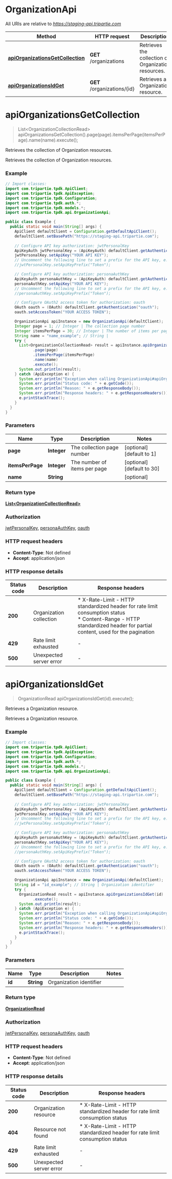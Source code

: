 # OrganizationApi

All URIs are relative to *https://staging-api.tripartie.com*

| Method | HTTP request | Description |
|------------- | ------------- | -------------|
| [**apiOrganizationsGetCollection**](OrganizationApi.md#apiOrganizationsGetCollection) | **GET** /organizations | Retrieves the collection of Organization resources. |
| [**apiOrganizationsIdGet**](OrganizationApi.md#apiOrganizationsIdGet) | **GET** /organizations/{id} | Retrieves a Organization resource. |


<a id="apiOrganizationsGetCollection"></a>
# **apiOrganizationsGetCollection**
> List&lt;OrganizationCollectionRead&gt; apiOrganizationsGetCollection().page(page).itemsPerPage(itemsPerPage).name(name).execute();

Retrieves the collection of Organization resources.

Retrieves the collection of Organization resources.

### Example
```java
// Import classes:
import com.tripartie.tpdk.ApiClient;
import com.tripartie.tpdk.ApiException;
import com.tripartie.tpdk.Configuration;
import com.tripartie.tpdk.auth.*;
import com.tripartie.tpdk.models.*;
import com.tripartie.tpdk.api.OrganizationApi;

public class Example {
  public static void main(String[] args) {
    ApiClient defaultClient = Configuration.getDefaultApiClient();
    defaultClient.setBasePath("https://staging-api.tripartie.com");
    
    // Configure API key authorization: jwtPersonalKey
    ApiKeyAuth jwtPersonalKey = (ApiKeyAuth) defaultClient.getAuthentication("jwtPersonalKey");
    jwtPersonalKey.setApiKey("YOUR API KEY");
    // Uncomment the following line to set a prefix for the API key, e.g. "Token" (defaults to null)
    //jwtPersonalKey.setApiKeyPrefix("Token");

    // Configure API key authorization: personaAuthKey
    ApiKeyAuth personaAuthKey = (ApiKeyAuth) defaultClient.getAuthentication("personaAuthKey");
    personaAuthKey.setApiKey("YOUR API KEY");
    // Uncomment the following line to set a prefix for the API key, e.g. "Token" (defaults to null)
    //personaAuthKey.setApiKeyPrefix("Token");

    // Configure OAuth2 access token for authorization: oauth
    OAuth oauth = (OAuth) defaultClient.getAuthentication("oauth");
    oauth.setAccessToken("YOUR ACCESS TOKEN");

    OrganizationApi apiInstance = new OrganizationApi(defaultClient);
    Integer page = 1; // Integer | The collection page number
    Integer itemsPerPage = 30; // Integer | The number of items per page
    String name = "name_example"; // String | 
    try {
      List<OrganizationCollectionRead> result = apiInstance.apiOrganizationsGetCollection()
            .page(page)
            .itemsPerPage(itemsPerPage)
            .name(name)
            .execute();
      System.out.println(result);
    } catch (ApiException e) {
      System.err.println("Exception when calling OrganizationApi#apiOrganizationsGetCollection");
      System.err.println("Status code: " + e.getCode());
      System.err.println("Reason: " + e.getResponseBody());
      System.err.println("Response headers: " + e.getResponseHeaders());
      e.printStackTrace();
    }
  }
}
```

### Parameters

| Name | Type | Description  | Notes |
|------------- | ------------- | ------------- | -------------|
| **page** | **Integer**| The collection page number | [optional] [default to 1] |
| **itemsPerPage** | **Integer**| The number of items per page | [optional] [default to 30] |
| **name** | **String**|  | [optional] |

### Return type

[**List&lt;OrganizationCollectionRead&gt;**](OrganizationCollectionRead.md)

### Authorization

[jwtPersonalKey](../README.md#jwtPersonalKey), [personaAuthKey](../README.md#personaAuthKey), [oauth](../README.md#oauth)

### HTTP request headers

 - **Content-Type**: Not defined
 - **Accept**: application/json

### HTTP response details
| Status code | Description | Response headers |
|-------------|-------------|------------------|
| **200** | Organization collection |  * X-Rate-Limit - HTTP standardized header for rate limit consumption status <br>  * Content-Range - HTTP standardized header for partial content, used for the pagination <br>  |
| **429** | Rate limit exhausted |  -  |
| **500** | Unexpected server error |  -  |

<a id="apiOrganizationsIdGet"></a>
# **apiOrganizationsIdGet**
> OrganizationRead apiOrganizationsIdGet(id).execute();

Retrieves a Organization resource.

Retrieves a Organization resource.

### Example
```java
// Import classes:
import com.tripartie.tpdk.ApiClient;
import com.tripartie.tpdk.ApiException;
import com.tripartie.tpdk.Configuration;
import com.tripartie.tpdk.auth.*;
import com.tripartie.tpdk.models.*;
import com.tripartie.tpdk.api.OrganizationApi;

public class Example {
  public static void main(String[] args) {
    ApiClient defaultClient = Configuration.getDefaultApiClient();
    defaultClient.setBasePath("https://staging-api.tripartie.com");
    
    // Configure API key authorization: jwtPersonalKey
    ApiKeyAuth jwtPersonalKey = (ApiKeyAuth) defaultClient.getAuthentication("jwtPersonalKey");
    jwtPersonalKey.setApiKey("YOUR API KEY");
    // Uncomment the following line to set a prefix for the API key, e.g. "Token" (defaults to null)
    //jwtPersonalKey.setApiKeyPrefix("Token");

    // Configure API key authorization: personaAuthKey
    ApiKeyAuth personaAuthKey = (ApiKeyAuth) defaultClient.getAuthentication("personaAuthKey");
    personaAuthKey.setApiKey("YOUR API KEY");
    // Uncomment the following line to set a prefix for the API key, e.g. "Token" (defaults to null)
    //personaAuthKey.setApiKeyPrefix("Token");

    // Configure OAuth2 access token for authorization: oauth
    OAuth oauth = (OAuth) defaultClient.getAuthentication("oauth");
    oauth.setAccessToken("YOUR ACCESS TOKEN");

    OrganizationApi apiInstance = new OrganizationApi(defaultClient);
    String id = "id_example"; // String | Organization identifier
    try {
      OrganizationRead result = apiInstance.apiOrganizationsIdGet(id)
            .execute();
      System.out.println(result);
    } catch (ApiException e) {
      System.err.println("Exception when calling OrganizationApi#apiOrganizationsIdGet");
      System.err.println("Status code: " + e.getCode());
      System.err.println("Reason: " + e.getResponseBody());
      System.err.println("Response headers: " + e.getResponseHeaders());
      e.printStackTrace();
    }
  }
}
```

### Parameters

| Name | Type | Description  | Notes |
|------------- | ------------- | ------------- | -------------|
| **id** | **String**| Organization identifier | |

### Return type

[**OrganizationRead**](OrganizationRead.md)

### Authorization

[jwtPersonalKey](../README.md#jwtPersonalKey), [personaAuthKey](../README.md#personaAuthKey), [oauth](../README.md#oauth)

### HTTP request headers

 - **Content-Type**: Not defined
 - **Accept**: application/json

### HTTP response details
| Status code | Description | Response headers |
|-------------|-------------|------------------|
| **200** | Organization resource |  * X-Rate-Limit - HTTP standardized header for rate limit consumption status <br>  |
| **404** | Resource not found |  * X-Rate-Limit - HTTP standardized header for rate limit consumption status <br>  |
| **429** | Rate limit exhausted |  -  |
| **500** | Unexpected server error |  -  |

